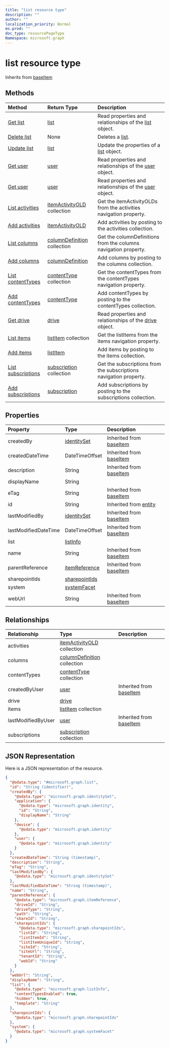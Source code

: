 ```yaml
---
title: "list resource type"
description: ""
author: ""
localization_priority: Normal
ms.prod: ""
doc_type: resourcePageType
Namespace: microsoft.graph
---
```



# list resource type




Inherits from [baseItem](../resources/baseItem.md)

## Methods
|Method|Return Type|Description|
|:---|:---|:---|
|[Get list](../api/list-get.md)|[list](../resources/list.md)|Read properties and relationships of the [list](../resources/list.md) object.|
|[Delete list](../api/list-delete.md)|None|Deletes a [list](../resources/list.md).|
|[Update list](../api/list-update.md)|[list](../resources/list.md)|Update the properties of a [list](../resources/list.md) object.|
|[Get user](../api/user-get.md)|[user](../resources/user.md)|Read properties and relationships of the [user](../resources/user.md) object.|
|[Get user](../api/user-get.md)|[user](../resources/user.md)|Read properties and relationships of the [user](../resources/user.md) object.|
|[List activities](../api/list-list-activities.md)|[itemActivityOLD](../resources/itemActivityOLD.md) collection|Get the itemActivityOLDs from the activities navigation property.|
|[Add activities](../api/list-post-activities.md)|[itemActivityOLD](../resources/itemActivityOLD.md)|Add activities by posting to the activities collection.|
|[List columns](../api/list-list-columns.md)|[columnDefinition](../resources/columnDefinition.md) collection|Get the columnDefinitions from the columns navigation property.|
|[Add columns](../api/list-post-columns.md)|[columnDefinition](../resources/columnDefinition.md)|Add columns by posting to the columns collection.|
|[List contentTypes](../api/list-list-contenttypes.md)|[contentType](../resources/contentType.md) collection|Get the contentTypes from the contentTypes navigation property.|
|[Add contentTypes](../api/list-post-contenttypes.md)|[contentType](../resources/contentType.md)|Add contentTypes by posting to the contentTypes collection.|
|[Get drive](../api/drive-get.md)|[drive](../resources/drive.md)|Read properties and relationships of the [drive](../resources/drive.md) object.|
|[List items](../api/list-list-items.md)|[listItem](../resources/listItem.md) collection|Get the listItems from the items navigation property.|
|[Add items](../api/list-post-items.md)|[listItem](../resources/listItem.md)|Add items by posting to the items collection.|
|[List subscriptions](../api/list-list-subscriptions.md)|[subscription](../resources/subscription.md) collection|Get the subscriptions from the subscriptions navigation property.|
|[Add subscriptions](../api/list-post-subscriptions.md)|[subscription](../resources/subscription.md)|Add subscriptions by posting to the subscriptions collection.|

## Properties
|Property|Type|Description|
|:---|:---|:---|
|createdBy|[identitySet](../resources/identitySet.md)| Inherited from [baseItem](../resources/baseItem.md)|
|createdDateTime|DateTimeOffset| Inherited from [baseItem](../resources/baseItem.md)|
|description|String| Inherited from [baseItem](../resources/baseItem.md)|
|displayName|String||
|eTag|String| Inherited from [baseItem](../resources/baseItem.md)|
|id|String| Inherited from [entity](../resources/entity.md)|
|lastModifiedBy|[identitySet](../resources/identitySet.md)| Inherited from [baseItem](../resources/baseItem.md)|
|lastModifiedDateTime|DateTimeOffset| Inherited from [baseItem](../resources/baseItem.md)|
|list|[listInfo](../resources/listInfo.md)||
|name|String| Inherited from [baseItem](../resources/baseItem.md)|
|parentReference|[itemReference](../resources/itemReference.md)| Inherited from [baseItem](../resources/baseItem.md)|
|sharepointIds|[sharepointIds](../resources/sharepointIds.md)||
|system|[systemFacet](../resources/systemFacet.md)||
|webUrl|String| Inherited from [baseItem](../resources/baseItem.md)|

## Relationships
|Relationship|Type|Description|
|:---|:---|:---|
|activities|[itemActivityOLD](../resources/itemActivityOLD.md) collection||
|columns|[columnDefinition](../resources/columnDefinition.md) collection||
|contentTypes|[contentType](../resources/contentType.md) collection||
|createdByUser|[user](../resources/user.md)| Inherited from [baseItem](../resources/baseItem.md)|
|drive|[drive](../resources/drive.md)||
|items|[listItem](../resources/listItem.md) collection||
|lastModifiedByUser|[user](../resources/user.md)| Inherited from [baseItem](../resources/baseItem.md)|
|subscriptions|[subscription](../resources/subscription.md) collection||

## JSON Representation
Here is a JSON representation of the resource.
<!-- {
  "blockType": "resource",
  "keyProperty": "id",
  "@odata.type": "microsoft.graph.list",
  "baseType": "microsoft.graph.baseItem",
  "openType": false
}
-->
``` json
{
  "@odata.type": "#microsoft.graph.list",
  "id": "String (identifier)",
  "createdBy": {
    "@odata.type": "microsoft.graph.identitySet",
    "application": {
      "@odata.type": "microsoft.graph.identity",
      "id": "String",
      "displayName": "String"
    },
    "device": {
      "@odata.type": "microsoft.graph.identity"
    },
    "user": {
      "@odata.type": "microsoft.graph.identity"
    }
  },
  "createdDateTime": "String (timestamp)",
  "description": "String",
  "eTag": "String",
  "lastModifiedBy": {
    "@odata.type": "microsoft.graph.identitySet"
  },
  "lastModifiedDateTime": "String (timestamp)",
  "name": "String",
  "parentReference": {
    "@odata.type": "microsoft.graph.itemReference",
    "driveId": "String",
    "driveType": "String",
    "path": "String",
    "shareId": "String",
    "sharepointIds": {
      "@odata.type": "microsoft.graph.sharepointIds",
      "listId": "String",
      "listItemId": "String",
      "listItemUniqueId": "String",
      "siteId": "String",
      "siteUrl": "String",
      "tenantId": "String",
      "webId": "String"
    }
  },
  "webUrl": "String",
  "displayName": "String",
  "list": {
    "@odata.type": "microsoft.graph.listInfo",
    "contentTypesEnabled": true,
    "hidden": true,
    "template": "String"
  },
  "sharepointIds": {
    "@odata.type": "microsoft.graph.sharepointIds"
  },
  "system": {
    "@odata.type": "microsoft.graph.systemFacet"
  }
}
```

